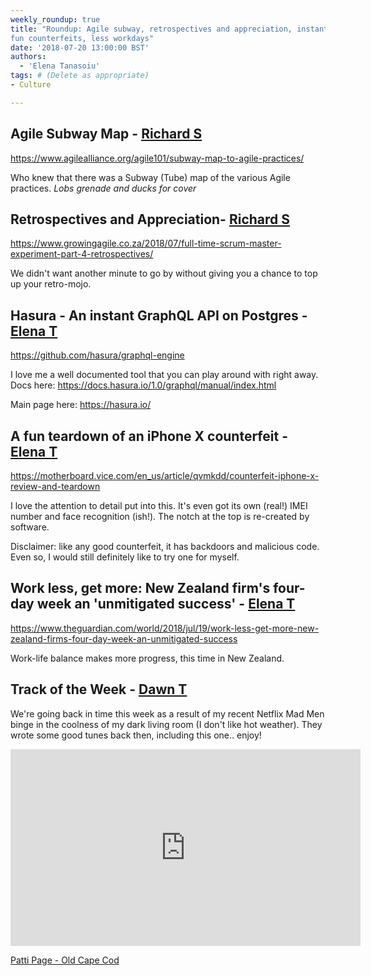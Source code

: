 ```yaml
---
weekly_roundup: true
title: "Roundup: Agile subway, retrospectives and appreciation, instant GraphQL API, 
fun counterfeits, less workdays"
date: '2018-07-20 13:00:00 BST'
authors:
  - 'Elena Tanasoiu'
tags: # (Delete as appropriate)
- Culture

---
```



## Agile Subway Map - [Richard S](/team#richard-stobart)

https://www.agilealliance.org/agile101/subway-map-to-agile-practices/

Who knew that there was a Subway (Tube) map of the various Agile practices.  _Lobs grenade and ducks for cover_

## Retrospectives and Appreciation- [Richard S](/team#richard-Stobart)

https://www.growingagile.co.za/2018/07/full-time-scrum-master-experiment-part-4-retrospectives/

We didn't want another minute to go by without giving you a chance to top up your retro-mojo. 

## Hasura - An instant GraphQL API on Postgres - [Elena T](/team#elena-tanasoiu)

https://github.com/hasura/graphql-engine

I love me a well documented tool that you can play around with right away. Docs here: https://docs.hasura.io/1.0/graphql/manual/index.html

Main page here: https://hasura.io/

## A fun teardown of an iPhone X counterfeit - [Elena T](/team#elena-tanasoiu)

https://motherboard.vice.com/en_us/article/qvmkdd/counterfeit-iphone-x-review-and-teardown

I love the attention to detail put into this. It's even got its own (real!) IMEI number and face recognition (ish!). 
The notch at the top is re-created by software. 

Disclaimer: like any good counterfeit, it has backdoors and malicious code. 
Even so, I would still definitely like to try one for myself.  

## Work less, get more: New Zealand firm's four-day week an 'unmitigated success' - [Elena T](/team#elena-tanasoiu)

https://www.theguardian.com/world/2018/jul/19/work-less-get-more-new-zealand-firms-four-day-week-an-unmitigated-success

Work-life balance makes more progress, this time in New Zealand. 

## Track of the Week - [Dawn T](/team#dawn-turner)

We're going back in time this week as a result of my recent Netflix Mad Men binge in the coolness of my dark living room (I don't like hot weather). They wrote some good tunes back then, including this one.. enjoy!

<iframe width="560" height="315" src="https://www.youtube.com/embed/HT2ao0rcxoA" frameborder="0" allowfullscreen></iframe>

[Patti Page - Old Cape Cod](https://www.youtube.com/watch?reload=9&amp=&v=HT2ao0rcxoA)
